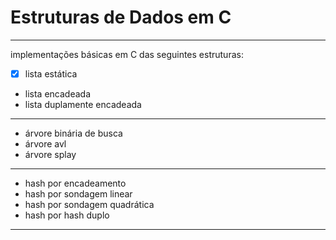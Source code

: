 # Estruturas de Dados em C

---

implementações básicas em C das seguintes estruturas:

-[x] lista estática
* lista encadeada
* lista duplamente encadeada

---

* árvore binária de busca
* árvore avl
* árvore splay

---

* hash por encadeamento
* hash por sondagem linear
* hash por sondagem quadrática
* hash por hash duplo

---
